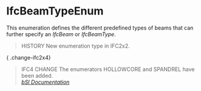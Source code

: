 IfcBeamTypeEnum
===============
This enumeration defines the different predefined types of beams that can
further specify an _IfcBeam_ or _IfcBeamType_.  
  
> HISTORY  New enumeration type in IFC2x2.  
  
{ .change-ifc2x4}  
> IFC4 CHANGE  The enumerators HOLLOWCORE and SPANDREL have been added.  
[ _bSI
Documentation_](https://standards.buildingsmart.org/IFC/DEV/IFC4_2/FINAL/HTML/schema/ifcsharedbldgelements/lexical/ifcbeamtypeenum.htm)



